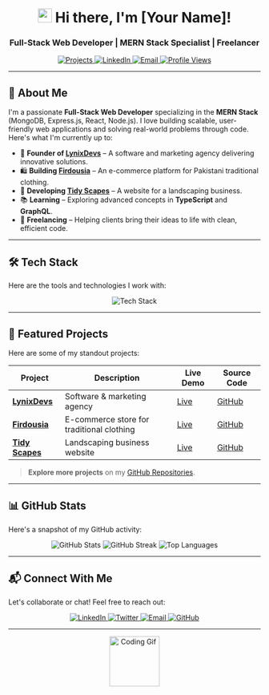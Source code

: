 <h1 align="center">
  <img src="https://media.giphy.com/media/hvRJCLFzcasrR4ia7z/giphy.gif" width="28"> Hi there, I'm [Your Name]!
</h1>
<h3 align="center">
  Full-Stack Web Developer | MERN Stack Specialist | Freelancer
</h3>

<p align="center">
  <a href="https://github.com/YourUsername?tab=repositories">
    <img src="https://img.shields.io/badge/Projects-20+-brightgreen?style=flat&logo=github" alt="Projects">
  </a>
  <a href="https://linkedin.com/in/YourUsername">
    <img src="https://img.shields.io/badge/LinkedIn-Connect-blue?style=flat&logo=linkedin" alt="LinkedIn">
  </a>
  <a href="mailto:your.email@example.com">
    <img src="https://img.shields.io/badge/Email-Contact-red?style=flat&logo=gmail" alt="Email">
  </a>
  <a href="https://visitor-badge.glitch.me">
    <img src="https://komarev.com/ghpvc/?username=YourUsername&color=blue&label=Profile+Views" alt="Profile Views">
  </a>
</p>

---

## 🚀 **About Me**

I'm a passionate **Full-Stack Web Developer** specializing in the **MERN Stack** (MongoDB, Express.js, React, Node.js). I love building scalable, user-friendly web applications and solving real-world problems through code. Here's what I'm currently up to:

- 🌟 **Founder of [LynixDevs](https://lynixdevs.com)** – A software and marketing agency delivering innovative solutions.
- 🛍️ **Building [Firdousia](https://firdousia.com)** – An e-commerce platform for Pakistani traditional clothing.
- 🌿 **Developing [Tidy Scapes](https://tidyscapes.com)** – A website for a landscaping business.
- 📚 **Learning** – Exploring advanced concepts in **TypeScript** and **GraphQL**.
- 💼 **Freelancing** – Helping clients bring their ideas to life with clean, efficient code.

---

## 🛠️ **Tech Stack**

Here are the tools and technologies I work with:

<p align="center">
  <img src="https://skillicons.dev/icons?i=html,css,js,ts,react,nextjs,nodejs,express,mongodb,firebase,tailwind,bootstrap,git,github,vscode,figma" alt="Tech Stack" />
</p>

---

## 🌟 **Featured Projects**

Here are some of my standout projects:

| Project | Description | Live Demo | Source Code |
|---------|-------------|-----------|-------------|
| **[LynixDevs](https://lynixdevs.com)** | Software & marketing agency | [Live](https://lynixdevs.com) | [GitHub](https://github.com/YourUsername/lynixdevs) |
| **[Firdousia](https://firdousia.com)** | E-commerce store for traditional clothing | [Live](https://firdousia.com) | [GitHub](https://github.com/YourUsername/firdousia) |
| **[Tidy Scapes](https://tidyscapes.com)** | Landscaping business website | [Live](https://tidyscapes.com) | [GitHub](https://github.com/YourUsername/tidyscapes) |

> **Explore more projects** on my [GitHub Repositories](https://github.com/YourUsername?tab=repositories).

---

## 📊 **GitHub Stats**

Here's a snapshot of my GitHub activity:

<p align="center">
  <img src="https://github-readme-stats.vercel.app/api?username=YourUsername&show_icons=true&theme=radical" alt="GitHub Stats" />
  <img src="https://github-readme-streak-stats.herokuapp.com/?user=YourUsername&theme=radical" alt="GitHub Streak" />
  <img src="https://github-readme-stats.vercel.app/api/top-langs/?username=YourUsername&layout=compact&theme=radical" alt="Top Languages" />
</p>

---

## 📬 **Connect With Me**

Let's collaborate or chat! Feel free to reach out:

<p align="center">
  <a href="https://linkedin.com/in/YourUsername">
    <img src="https://img.shields.io/badge/LinkedIn-0077B5?style=for-the-badge&logo=linkedin&logoColor=white" alt="LinkedIn" />
  </a>
  <a href="https://twitter.com/YourUsername">
    <img src="https://img.shields.io/badge/Twitter-1DA1F2?style=for-the-badge&logo=twitter&logoColor=white" alt="Twitter" />
  </a>
  <a href="mailto:your.email@example.com">
    <img src="https://img.shields.io/badge/Email-D14836?style=for-the-badge&logo=gmail&logoColor=white" alt="Email" />
  </a>
  <a href="https://github.com/YourUsername">
    <img src="https://img.shields.io/badge/GitHub-100000?style=for-the-badge&logo=github&logoColor=white" alt="GitHub" />
  </a>
</p>

---

<p align="center">
  <img src="https://media.giphy.com/media/ZVik7pBtu9dNS/giphy.gif" width="100" alt="Coding Gif" />
</p>